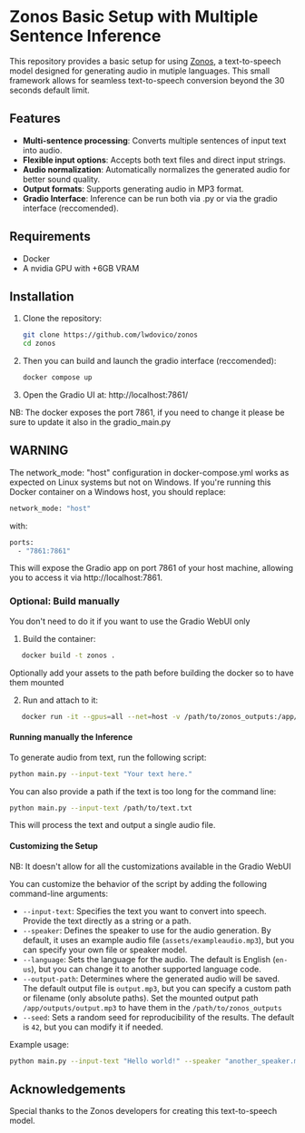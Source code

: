 # Zonos Basic Setup with Multiple Sentence Inference

This repository provides a basic setup for using [Zonos](https://github.com/Zyphra/Zonos), a text-to-speech model designed for generating audio in mutiple languages. This small framework allows for seamless text-to-speech conversion beyond the 30 seconds default limit.

## Features

- **Multi-sentence processing**: Converts multiple sentences of input text into audio.
- **Flexible input options**: Accepts both text files and direct input strings.
- **Audio normalization**: Automatically normalizes the generated audio for better sound quality.
- **Output formats**: Supports generating audio in MP3 format.
- **Gradio Interface**: Inference can be run both via .py or via the gradio interface (reccomended).
  
## Requirements

- Docker
- A nvidia GPU with +6GB VRAM

## Installation

1. Clone the repository:
   ```bash
   git clone https://github.com/lwdovico/zonos
   cd zonos
   ```
2. Then you can build and launch the gradio interface (reccomended):
   ```bash
   docker compose up
   ```
3. Open the Gradio UI at: http://localhost:7861/

NB: The docker exposes the port 7861, if you need to change it please be sure to update it also in the gradio_main.py

## WARNING

The network_mode: "host" configuration in docker-compose.yml works as expected on Linux systems but not on Windows. If you're running this Docker container on a Windows host, you should replace:

```bash
network_mode: "host"
```

with:

```bash
ports:
  - "7861:7861"
```

This will expose the Gradio app on port 7861 of your host machine, allowing you to access it via http://localhost:7861.

### Optional: Build manually

You don't need to do it if you want to use the Gradio WebUI only

1. Build the container:
```bash
   docker build -t zonos .
   ```
Optionally add your assets to the path before building the docker so to have them mounted

2. Run and attach to it:
```bash
   docker run -it --gpus=all --net=host -v /path/to/zonos_outputs:/app/outputs -t zonos
```

#### Running manually the Inference

To generate audio from text, run the following script:

```bash
python main.py --input-text "Your text here."
```

You can also provide a path if the text is too long for the command line:

```bash
python main.py --input-text /path/to/text.txt
```

This will process the text and output a single audio file.

#### Customizing the Setup

NB: It doesn't allow for all the customizations available in the Gradio WebUI

You can customize the behavior of the script by adding the following command-line arguments:

- `--input-text`: Specifies the text you want to convert into speech. Provide the text directly as a string or a path.
- `--speaker`: Defines the speaker to use for the audio generation. By default, it uses an example audio file (`assets/exampleaudio.mp3`), but you can specify your own file or speaker model.
- `--language`: Sets the language for the audio. The default is English (`en-us`), but you can change it to another supported language code.
- `--output-path`: Determines where the generated audio will be saved. The default output file is `output.mp3`, but you can specify a custom path or filename (only absolute paths). Set the mounted output path `/app/outputs/output.mp3` to have them in the `/path/to/zonos_outputs`
- `--seed`: Sets a random seed for reproducibility of the results. The default is `42`, but you can modify it if needed.

Example usage:

```bash
python main.py --input-text "Hello world!" --speaker "another_speaker.mp3" --language "fr-fr" --output-path "french_output.mp3" --seed 1234
```

## Acknowledgements
Special thanks to the Zonos developers for creating this text-to-speech model.

